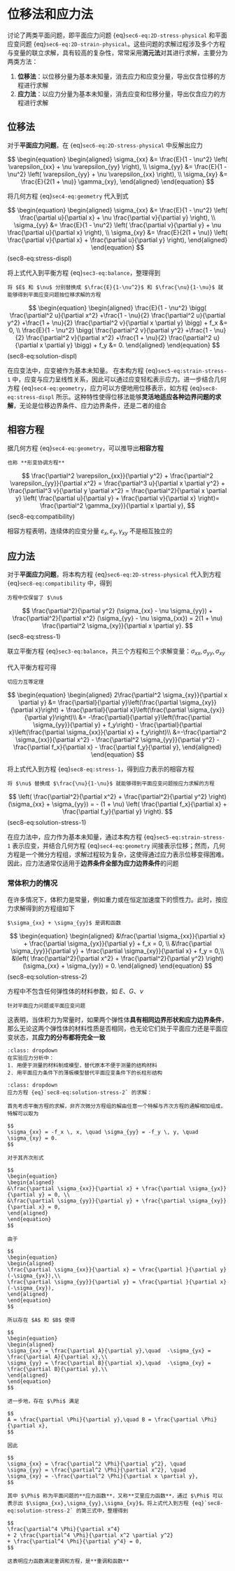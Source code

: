 # 位移法和应力法

[](./sec6-two-2D.md)讨论了两类平面问题，即平面应力问题 {eq}`sec6-eq:2D-stress-physical` 和平面应变问题 {eq}`sec6-eq:2D-strain-physical`。这些问题的求解过程涉及多个方程与变量的联立求解，具有较高的复杂性，常常采用**消元法**对其进行求解，主要分为两类方法：

1. **位移法**：以位移分量为基本未知量，消去应力和应变分量，导出仅含位移的方程进行求解
2. **应力法**：以应力分量为基本未知量，消去应变和位移分量，导出仅含应力的方程进行求解

## 位移法

对于**平面应力问题**，在 {eq}`sec6-eq:2D-stress-physical` 中反解出应力

$$
\begin{equation}
\begin{aligned}
\sigma_{xx} &= \frac{E}{1 - \nu^2} \left( \varepsilon_{xx} + \nu \varepsilon_{yy} \right), \\
\sigma_{yy} &= \frac{E}{1 - \nu^2} \left( \varepsilon_{yy} + \nu \varepsilon_{xx} \right), \\
\sigma_{xy} &= \frac{E}{2(1 + \nu)} \gamma_{xy},
\end{aligned}
\end{equation}
$$

将几何方程 {eq}`sec4-eq:geometry` 代入到式

$$
\begin{equation}
\begin{aligned}
\sigma_{xx} &= \frac{E}{1 - \nu^2} \left( \frac{\partial u}{\partial x} + \nu \frac{\partial v}{\partial y} \right), \\
\sigma_{yy} &= \frac{E}{1 - \nu^2} \left( \frac{\partial v}{\partial y} + \nu \frac{\partial u}{\partial x} \right), \\
\sigma_{xy} &= \frac{E}{2(1 + \nu)} \left( \frac{\partial v}{\partial x} + \frac{\partial u}{\partial y} \right),
\end{aligned}
\end{equation}
$$ (sec8-eq:stress-displ)

将上式代入到平衡方程 {eq}`sec3-eq:balance`，整理得到

```{margin}
将 $E$ 和 $\nu$ 分别替换成 $\frac{E}{1-\nu^2}$ 和 $\frac{\nu}{1-\nu}$ 就能够得到平面应变问题按位移求解的方程
```

$$
\begin{equation}
\begin{aligned}
\frac{E}{1 - \nu^2} \bigg(
\frac{\partial^2 u}{\partial x^2}
+\frac{1 - \nu}{2} \frac{\partial^2 u}{\partial y^2}
+\frac{1 + \nu}{2} \frac{\partial^2 v}{\partial x \partial y}
\bigg) + f_x &= 0, \\
\frac{E}{1 - \nu^2} \bigg(
\frac{\partial^2 v}{\partial y^2}
+\frac{1 - \nu}{2} \frac{\partial^2 v}{\partial x^2}
+\frac{1 + \nu}{2} \frac{\partial^2 u}{\partial x \partial y}
\bigg) + f_y &= 0.
\end{aligned}
\end{equation}
$$ (sec8-eq:solution-displ)

在应变法中，应变被作为基本未知量。
在本构方程 {eq}`sec5-eq:strain-stress-1` 中，应变与应力呈线性关系，因此可以通过应变轻松表示应力。进一步结合几何方程 {eq}`sec4-eq:geometry`，应力可以方便地用位移表示，如方程 {eq}`sec8-eq:stress-displ` 所示。这种特性使得位移法能够**灵活地适应各种边界问题的求解**，无论是位移边界条件、应力边界条件，还是二者的组合

## 相容方程

据几何方程 {eq}`sec4-eq:geometry`，可以推导出**相容方程**

```{margin}
也称 **形变协调方程**
```

$$
\frac{\partial^2 \varepsilon_{xx}}{\partial y^2} + \frac{\partial^2 \varepsilon_{yy}}{\partial x^2}
= \frac{\partial^3 u}{\partial x \partial y^2} + \frac{\partial^3 v}{\partial y \partial x^2}
= \frac{\partial^2}{\partial x \partial y} \left( \frac{\partial u}{\partial y} + \frac{\partial v}{\partial x} \right)= \frac{\partial^2 \gamma_{xy}}{\partial x \partial y},
$$ (sec8-eq:compatibility)

相容方程表明，连续体的应变分量 $\varepsilon_x, \varepsilon_y, \gamma_{xy}$ 不是相互独立的

## 应力法

对于**平面应力问题**，将本构方程 {eq}`sec6-eq:2D-stress-physical` 代入到方程 {eq}`sec8-eq:compatibility` 中，得到

```{margin}
方程中仅保留了 $\nu$
```

$$
\frac{\partial^2}{\partial y^2} (\sigma_{xx} - \nu \sigma_{yy}) + \frac{\partial^2}{\partial x^2} (\sigma_{yy} - \nu \sigma_{xx}) = 2(1 + \nu) \frac{\partial^2 \sigma_{xy}}{\partial x \partial y}.
$$ (sec8-eq:stress-1)

联立平衡方程 {eq}`sec3-eq:balance`，共三个方程和三个求解变量：$\sigma_{xx},\sigma_{yy},\sigma_{xy}$

代入平衡方程可得

```{margin}
切应力互等定理
```

$$
\begin{equation}
\begin{aligned}
2\frac{\partial^2 \sigma_{xy}}{\partial x \partial y} &= \frac{\partial}{\partial y}\left(\frac{\partial \sigma_{xy}}{\partial x}\right) + \frac{\partial}{\partial x}\left(\frac{\partial \sigma_{yx}}{\partial y}\right)\\
&=  -\frac{\partial}{\partial y}\left(\frac{\partial \sigma_{yy}}{\partial y} + f_y\right) - \frac{\partial}{\partial x}\left(\frac{\partial \sigma_{xx}}{\partial x} + f_y\right)\\
&=-\frac{\partial^2 \sigma_{xx}}{\partial x^2} - \frac{\partial^2 \sigma_{yy}}{\partial y^2} - \frac{\partial f_x}{\partial x} - \frac{\partial f_y}{\partial y},
\end{aligned}
\end{equation}
$$

将上式代入到方程 {eq}`sec8-eq:stress-1`，得到应力表示的相容方程

```{margin}
将 $\nu$ 替换成 $\frac{\nu}{1-\nu}$ 就能够得到平面应变问题按应力求解的方程
```

$$
\left( \frac{\partial^2}{\partial x^2} + \frac{\partial^2}{\partial y^2} \right) (\sigma_{xx} + \sigma_{yy}) = - (1 + \nu) \left( \frac{\partial f_x}{\partial x} + \frac{\partial f_y}{\partial y} \right).
$$ (sec8-eq:solution-stress-1)

在应力法中，应力作为基本未知量，通过本构方程 {eq}`sec5-eq:strain-stress-1` 表示应变，并结合几何方程 {eq}`sec4-eq:geometry` 间接表示位移；然而，几何方程是一个微分方程组，求解过程较为复杂，这使得通过应力表示位移变得困难。因此，应力法通常仅适用于**边界条件全部为应力边界条件**的问题

### 常体积力的情况

在许多情况下，体积力是常量，例如重力或在恒定加速度下的惯性力。此时，按应力求解得到的方程组如下

```{margin}
$\sigma_{xx} + \sigma_{yy}$ 是调和函数
```

$$
\begin{equation}
\begin{aligned}
&\frac{\partial \sigma_{xx}}{\partial x} + \frac{\partial \sigma_{yx}}{\partial y} + f_x = 0, \\
&\frac{\partial \sigma_{yy}}{\partial y} + \frac{\partial \sigma_{xy}}{\partial x} + f_y = 0,\\
&\left( \frac{\partial^2}{\partial x^2} + \frac{\partial^2}{\partial y^2} \right) (\sigma_{xx} + \sigma_{yy}) = 0.
\end{aligned}
\end{equation}
$$ (sec8-eq:solution-stress-2)

方程中不包含任何弹性体的材料参数，如 $E$、$G$、$\nu$

```{margin}
针对平面应力问题或平面应变问题
```

这表明，当体积力为常量时，如果两个弹性体**具有相同边界形状和应力边界条件**，那么无论这两个弹性体的材料性质是否相同，也无论它们处于平面应力还是平面应变状态，其**应力的分布都将完全一致**

```{admonition} Example
:class: dropdown
在实验应力分析中：
1. 用便于测量的材料制成模型，替代原本不便于测量的结构材料
2. 用平面应力条件下的薄板模型替代平面应变条件下的长柱形结构
```

```{seealso}
:class: dropdown
应力方程 {eq}`sec8-eq:solution-stress-2` 的求解：

首先考虑平衡方程的求解，非齐次微分方程组的解由任意一个特解与齐次方程的通解相加组成，特解可以取为

$$
\sigma_{xx} = -f_x \, x, \quad \sigma_{yy} = -f_y \, y, \quad \sigma_{xy} = 0.
$$

对于其齐次形式

$$
\begin{equation}
\begin{aligned}
&\frac{\partial \sigma_{xx}}{\partial x} + \frac{\partial \sigma_{yx}}{\partial y} = 0, \\
&\frac{\partial \sigma_{yy}}{\partial y} + \frac{\partial \sigma_{xy}}{\partial x} = 0,
\end{aligned}
\end{equation}
$$

由于

$$
\begin{equation}
\begin{aligned}
\frac{\partial \sigma_{xx}}{\partial x} = \frac{\partial }{\partial y} (-\sigma_{yx}),\\
\frac{\partial \sigma_{yy}}{\partial y} = \frac{\partial }{\partial x} (-\sigma_{xy}),
\end{aligned}
\end{equation}
$$

所以存在 $A$ 和 $B$ 使得

$$
\begin{equation}
\begin{aligned}
\sigma_{xx} = \frac{\partial A}{\partial y},\quad  -\sigma_{yx} = \frac{\partial A}{\partial x},\\
\sigma_{yy} = \frac{\partial B}{\partial x},\quad  -\sigma_{xy} = \frac{\partial B}{\partial y},\\
\end{aligned}
\end{equation}
$$

进一步地，存在 $\Phi$ 满足

$$
A = \frac{\partial \Phi}{\partial y},\quad B = \frac{\partial \Phi}{\partial x},
$$

因此

$$
\sigma_{xx} = \frac{\partial^2 \Phi}{\partial y^2}, \quad 
\sigma_{yy} = \frac{\partial^2 \Phi}{\partial x^2}, \quad 
\sigma_{xy} = -\frac{\partial^2 \Phi}{\partial x \partial y},
$$

其中 $\Phi$ 称为平面问题的**应力函数**，又称**艾里应力函数**，通过 $\Phi$ 可以表示出 $\sigma_{xx},\sigma_{yy},\sigma_{xy}$。将上式代入到方程 {eq}`sec8-eq:solution-stress-2` 的第三式中，整理得到

$$
\frac{\partial^4 \Phi}{\partial x^4} 
+ 2 \frac{\partial^4 \Phi}{\partial x^2 \partial y^2} 
+ \frac{\partial^4 \Phi}{\partial y^4} = 0,
$$

这表明应力函数满足重调和方程，是**重调和函数**
```
